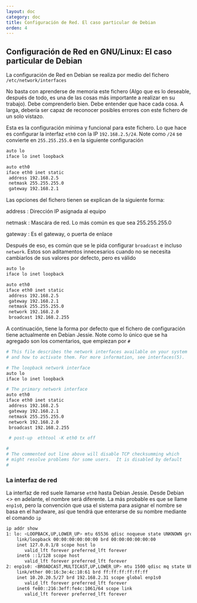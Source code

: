 ```yaml
---
layout: doc
category: doc
title: Configuración de Red. El caso particular de Debian
orden: 4
---
```

## Configuración de Red en GNU/Linux: El caso particular de Debian
La configuración de Red en Debian se realiza por medio del fichero `/etc/network/interfaces`

No basta con aprenderse de memoria este fichero (Algo que es lo deseable, después de todo, es una de las cosas más importante a realizar en su trabajo). Debe comprenderlo bien. Debe entender que hace cada cosa. A larga, debería ser capaz de reconocer posibles errores con este fichero de un solo vistazo.

Esta es la configuración mínima y funcional para este fichero. Lo que hace es configurar la interfaz `eth0` con la IP `192.168.2.5/24`. Note como `/24` se convierte en `255.255.255.0` en la siguiente configuración
```bash
auto lo
iface lo inet loopback

auto eth0
iface eth0 inet static
 address 192.168.2.5
 netmask 255.255.255.0
 gateway 192.168.2.1

```

Las opciones del fichero tienen se explican de la siguiente forma: 
 
address
: Dirección IP asignada al equipo

netmask
: Mascára de red. Lo más común es que sea 255.255.255.0

gateway
: Es el gateway, o puerta de enlace 

Después de eso, es común que se le pida configurar `broadcast` e incluso `network`. Estos son aditamentos innecesarios cuando no se necesita cambiarlos de sus valores por defecto, pero es válido

```bash
auto lo
iface lo inet loopback

auto eth0
iface eth0 inet static
 address 192.168.2.5
 gateway 192.168.2.1
 netmask 255.255.255.0
 network 192.168.2.0
 broadcast 192.168.2.255

```

A continuación, tiene la forma por defecto que el fichero de configuración tiene actualmente en Debian Jessie. Note como lo único que se ha agregado son los comentarios, que empiezan por `#`
```bash
# This file describes the network interfaces available on your system
# and how to activate them. For more information, see interfaces(5).

# The loopback network interface
auto lo
iface lo inet loopback

# The primary network interface
auto eth0
iface eth0 inet static
 address 192.168.2.5
 gateway 192.168.2.1
 netmask 255.255.255.0
 network 192.168.2.0
 broadcast 192.168.2.255

 # post-up  ethtool -K eth0 tx off

#
# The commented out line above will disable TCP checksumming which
# might resolve problems for some users.  It is disabled by default
#

```

### La interfaz de red ###
La interfaz de red suele llamarse `eth0` hasta Debian Jessie. Desde Debian <<siguiente>> en adelante, el nombre será diferente. La más probable es que se llame `enp1s0`, pero la convención que usa el sistema para asignar el nombre se basa en el hardware, así que tendrá que enterarse de su nombre mediante el comando `ip`  

```bash
ip addr show
1: lo: <LOOPBACK,UP,LOWER_UP> mtu 65536 qdisc noqueue state UNKNOWN group default 
    link/loopback 00:00:00:00:00:00 brd 00:00:00:00:00:00
    inet 127.0.0.1/8 scope host lo
       valid_lft forever preferred_lft forever
    inet6 ::1/128 scope host 
       valid_lft forever preferred_lft forever
2: enp1s0: <BROADCAST,MULTICAST,UP,LOWER_UP> mtu 1500 qdisc mq state UP group default qlen 1000
    link/ether 00:16:3e:4c:10:61 brd ff:ff:ff:ff:ff:ff
    inet 10.20.20.5/27 brd 192.168.2.31 scope global enp1s0
       valid_lft forever preferred_lft forever
    inet6 fe80::216:3eff:fe4c:1061/64 scope link 
       valid_lft forever preferred_lft forever
```

